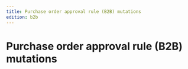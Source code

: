 ```yaml
---
title: Purchase order approval rule (B2B) mutations
edition: b2b   
---
```


# Purchase order approval rule (B2B) mutations
